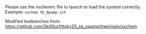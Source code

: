 Please use the xschemrc file to launch to load the symbol correctly. Example:
```xschem tb_Opamp.sch```


Modified testbenches from: https://github.com/SkillSurf/ttsky25_se_opamp/tree/main/xschem
